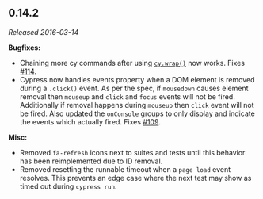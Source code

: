 ## 0.14.2

_Released 2016-03-14_

**Bugfixes:**

- Chaining more cy commands after using [`cy.wrap()`](/api/commands/wrap) now
  works. Fixes [#114](https://github.com/cypress-io/cypress/issues/114).
- Cypress now handles events property when a DOM element is removed during a
  `.click()` event. As per the spec, if `mousedown` causes element removal then
  `mouseup` and `click` and `focus` events will not be fired. Additionally if
  removal happens during `mouseup` then `click` event will not be fired. Also
  updated the `onConsole` groups to only display and indicate the events which
  actually fired. Fixes
  [#109](https://github.com/cypress-io/cypress/issues/109).

**Misc:**

- Removed `fa-refresh` icons next to suites and tests until this behavior has
  been reimplemented due to ID removal.
- Removed resetting the runnable timeout when a `page load` event resolves. This
  prevents an edge case where the next test may show as timed out during
  `cypress run`.
